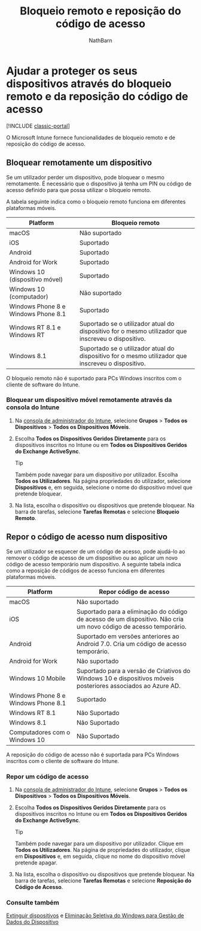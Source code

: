 ﻿---
title: Bloqueio remoto e reposição do código de acesso
description: O Intune fornece funcionalidades de bloqueio remoto e de reposição do código de acesso.
keywords: ''
author: NathBarn
ms.author: NathBarn
manager: angrobe
ms.date: 03/06/2017
ms.topic: article
ms.prod: ''
ms.service: microsoft-intune
ms.technology: ''
ms.assetid: 970f8c81-7c7f-4789-9ed4-2133d50b9db6
ROBOTS: NOINDEX,NOFOLLOW
ms.reviewer: chrisgre
ms.custom: intune-classic
ms.openlocfilehash: fc1cad418904de335b434a3726e2772d0558b303
ms.sourcegitcommit: 5eba4bad151be32346aedc7cbb0333d71934f8cf
ms.translationtype: HT
ms.contentlocale: pt-PT
ms.lasthandoff: 04/16/2018
---
# <a name="help-protect-your-devices-with-remote-lock-and-passcode-reset"></a>Ajudar a proteger os seus dispositivos através do bloqueio remoto e da reposição do código de acesso

[!INCLUDE [classic-portal](../includes/classic-portal.md)]

O Microsoft Intune fornece funcionalidades de bloqueio remoto e de reposição do código de acesso.

## <a name="lock-a-device-remotely"></a>Bloquear remotamente um dispositivo
Se um utilizador perder um dispositivo, pode bloquear o mesmo remotamente. É necessário que o dispositivo já tenha um PIN ou código de acesso definido para que possa utilizar o bloqueio remoto.

A tabela seguinte indica como o bloqueio remoto funciona em diferentes plataformas móveis.

|Platform|Bloqueio remoto|
|------------|---------------|
|macOS|Não suportado|
|iOS|Suportado|
|Android|Suportado|
|Android for Work|Suportado|
|Windows 10 (dispositivo móvel)|Suportado|
|Windows 10 (computador)|Não suportado|
|Windows Phone 8 e Windows Phone 8.1|Suportado|
|Windows RT 8.1 e Windows RT|Suportado se o utilizador atual do dispositivo for o mesmo utilizador que inscreveu o dispositivo.|
|Windows 8.1|Suportado se o utilizador atual do dispositivo for o mesmo utilizador que inscreveu o dispositivo.|

O bloqueio remoto não é suportado para PCs Windows inscritos com o cliente de software do Intune.

### <a name="lock-a-mobile-device-remotely-through-the-intune-console"></a>Bloquear um dispositivo móvel remotamente através da consola do Intune

1.  Na [consola de administrador do Intune](https://manage.microsoft.com/), selecione **Grupos** &gt; **Todos os Dispositivos** &gt; **Todos os Dispositivos Móveis**.

2.  Escolha **Todos os Dispositivos Geridos Diretamente** para os dispositivos inscritos no Intune ou em **Todos os Dispositivos Geridos do Exchange ActiveSync**.

    > [!TIP]
    > Também pode navegar para um dispositivo por utilizador. Escolha **Todos os Utilizadores**. Na página propriedades do utilizador, selecione **Dispositivos** e, em seguida, selecione o nome do dispositivo móvel que pretende bloquear.

3.  Na lista, escolha o dispositivo ou dispositivos que pretende bloquear. Na barra de tarefas, selecione **Tarefas Remotas** e selecione **Bloqueio Remoto**.

## <a name="reset-the-passcode-on-a-device"></a>Repor o código de acesso num dispositivo
Se um utilizador se esquecer de um código de acesso, pode ajudá-lo ao remover o código de acesso de um dispositivo ou ao aplicar um novo código de acesso temporário num dispositivo. A seguinte tabela indica como a reposição de códigos de acesso funciona em diferentes plataformas móveis.

|Platform|Repor código de acesso|
|------------|------------------|
|macOS|Não suportado|
|iOS|Suportado para a eliminação do código de acesso de um dispositivo. Não cria um novo código de acesso temporário.|
|Android|Suportado em versões anteriores ao Android 7.0. Cria um código de acesso temporário.|
|Android for Work|Não suportado|
|Windows 10 Mobile|Suportado para a versão de Criativos do Windows 10 e dispositivos móveis posteriores associados ao Azure AD.|
|Windows Phone 8 e Windows Phone 8.1|Suportado|
|Windows RT 8.1|Não Suportado|
|Windows 8.1|Não Suportado|
|Computadores com o Windows 10|Não Suportado|

A reposição do código de acesso não é suportada para PCs Windows inscritos com o cliente de software do Intune.

### <a name="reset-a-passcode"></a>Repor um código de acesso

1.  Na [consola de administrador do Intune](https://manage.microsoft.com/), selecione **Grupos** &gt; **Todos os Dispositivos** &gt; **Todos os Dispositivos Móveis**.

2.  Escolha **Todos os Dispositivos Geridos Diretamente** para os dispositivos inscritos no Intune ou em **Todos os Dispositivos Geridos do Exchange ActiveSync**.

    > [!TIP]
    > Também pode navegar para um dispositivo por utilizador. Clique em **Todos os Utilizadores**. Na página de propriedades do utilizador, clique em **Dispositivos** e, em seguida, clique no nome do dispositivo móvel pretende apagar.

3.  Na lista, escolha o dispositivo ou dispositivos que pretende bloquear. Na barra de tarefas, selecione **Tarefas Remotas** e selecione **Reposição do Código de Acesso**.


### <a name="see-also"></a>Consulte também
[Extinguir dispositivos](retire-devices-from-microsoft-intune-management.md) e [Eliminação Seletiva do Windows para Gestão de Dados do Dispositivo](http://technet.microsoft.com/library/dn486874.aspx)
